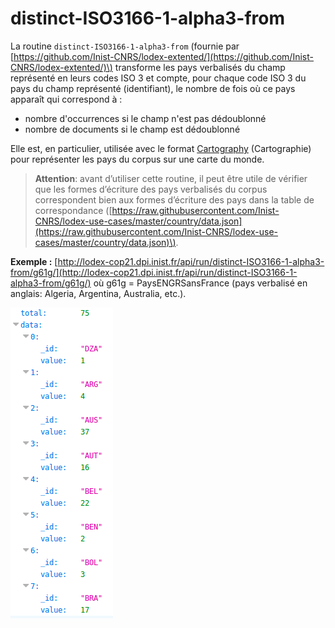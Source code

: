 # distinct-ISO3166-1-alpha3-from

La routine `distinct-ISO3166-1-alpha3-from` \(fournie par [https://github.com/Inist-CNRS/lodex-extented/](https://github.com/Inist-CNRS/lodex-extented/)\) transforme les pays verbalisés du champ représenté en leurs codes ISO 3 et compte, pour chaque code ISO 3 du pays du champ représenté \(identifiant\), le nombre de fois où ce pays apparaît qui correspond à :

* nombre d'occurrences si le champ n'est pas dédoublonné
* nombre de documents si le champ est dédoublonné

Elle est, en particulier, utilisée avec le format [Cartography](../../administration/modele/format/cartography.md) \(Cartographie\) pour représenter les pays du corpus sur une carte du monde.

> **Attention**: avant d’utiliser cette routine, il peut être utile de vérifier que les formes d’écriture des pays verbalisés du corpus correspondent bien aux formes d’écriture des pays dans la table de correspondance \([https://raw.githubusercontent.com/Inist-CNRS/lodex-use-cases/master/country/data.json](https://raw.githubusercontent.com/Inist-CNRS/lodex-use-cases/master/country/data.json)\).

**Exemple :** [http://lodex-cop21.dpi.inist.fr/api/run/distinct-ISO3166-1-alpha3-from/g61g/](http://lodex-cop21.dpi.inist.fr/api/run/distinct-ISO3166-1-alpha3-from/g61g/) où g61g = PaysENGRSansFrance \(pays verbalisé en anglais: Algeria, Argentina, Australia, etc.\).

![R&#xE9;sultat de la routine distinct-ISO3166-1-alpha3-from](../../.gitbook/assets/routinedistinctiso31661alpha3from.png)

